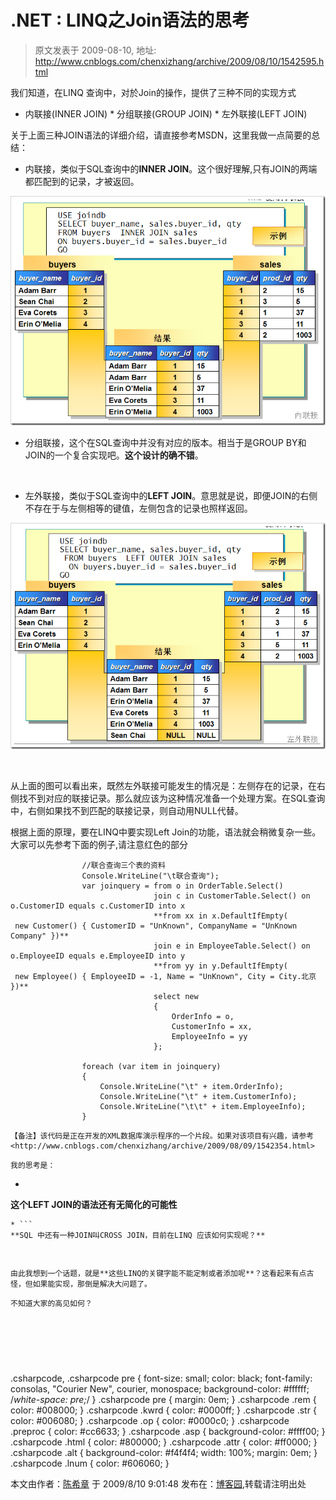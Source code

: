 # .NET : LINQ之Join语法的思考 
> 原文发表于 2009-08-10, 地址: http://www.cnblogs.com/chenxizhang/archive/2009/08/10/1542595.html 


我们知道，在LINQ 查询中，对於Join的操作，提供了三种不同的实现方式

 * 内联接(INNER JOIN) * 分组联接(GROUP JOIN) * 左外联接(LEFT JOIN)

 关于上面三种JOIN语法的详细介绍，请直接参考MSDN，这里我做一点简要的总结：

 * 内联接，类似于SQL查询中的**INNER JOIN**。这个很好理解,只有JOIN的两端都匹配到的记录，才被返回。

 [![image](./images/1542595-image_thumb_1.png "image")](http://images.cnblogs.com/cnblogs_com/chenxizhang/WindowsLiveWriter/39c59e52eb95.NETLINQJoin_746B/image_4.png) 

 * 分组联接，这个在SQL查询中并没有对应的版本。相当于是GROUP BY和JOIN的一个复合实现吧。**这个设计的确不错**。

  

 * 左外联接，类似于SQL查询中的**LEFT JOIN**。意思就是说，即便JOIN的右侧不存在于与左侧相等的键值，左侧包含的记录也照样返回。

 [![image](./images/1542595-image_thumb.png "image")](http://images.cnblogs.com/cnblogs_com/chenxizhang/WindowsLiveWriter/39c59e52eb95.NETLINQJoin_746B/image_2.png) 

  

 从上面的图可以看出来，既然左外联接可能发生的情况是：左侧存在的记录，在右侧找不到对应的联接记录。那么就应该为这种情况准备一个处理方案。在SQL查询中，右侧如果找不到匹配的联接记录，则自动用NULL代替。

 根据上面的原理，要在LINQ中要实现Left Join的功能，语法就会稍微复杂一些。大家可以先参考下面的例子,请注意红色的部分


```
                //联合查询三个表的资料
                Console.WriteLine("\t联合查询");
                var joinquery = from o in OrderTable.Select()
                                join c in CustomerTable.Select() on o.CustomerID equals c.CustomerID into x
                                **from xx in x.DefaultIfEmpty(
 new Customer() { CustomerID = "UnKnown", CompanyName = "UnKnown Company" })**
                                join e in EmployeeTable.Select() on o.EmployeeID equals e.EmployeeID into y
                                **from yy in y.DefaultIfEmpty(
 new Employee() { EmployeeID = -1, Name = "UnKnown", City = City.北京 })**
                                select new
                                {
                                    OrderInfo = o,
                                    CustomerInfo = xx,
                                    EmployeeInfo = yy
                                };

                foreach (var item in joinquery)
                {
                    Console.WriteLine("\t" + item.OrderInfo);
                    Console.WriteLine("\t" + item.CustomerInfo);
                    Console.WriteLine("\t\t" + item.EmployeeInfo);
                }
```

```
【备注】该代码是正在开发的XML数据库演示程序的一个片段。如果对该项目有兴趣，请参考<http://www.cnblogs.com/chenxizhang/archive/2009/08/09/1542354.html>
```

```
我的思考是：
```

* ```
**这个LEFT JOIN的语法还有无简化的可能性**
```
* ```
**SQL 中还有一种JOIN叫CROSS JOIN，目前在LINQ 应该如何实现呢？**
```


```
 
```

```
由此我想到一个话题，就是**这些LINQ的关键字能不能定制或者添加呢**？这看起来有点古怪，但如果能实现，那倒是解决大问题了。
```

```
不知道大家的高见如何？
```

```
 
```

```
 
```

```
 
```


.csharpcode, .csharpcode pre
{
 font-size: small;
 color: black;
 font-family: consolas, "Courier New", courier, monospace;
 background-color: #ffffff;
 /*white-space: pre;*/
}
.csharpcode pre { margin: 0em; }
.csharpcode .rem { color: #008000; }
.csharpcode .kwrd { color: #0000ff; }
.csharpcode .str { color: #006080; }
.csharpcode .op { color: #0000c0; }
.csharpcode .preproc { color: #cc6633; }
.csharpcode .asp { background-color: #ffff00; }
.csharpcode .html { color: #800000; }
.csharpcode .attr { color: #ff0000; }
.csharpcode .alt 
{
 background-color: #f4f4f4;
 width: 100%;
 margin: 0em;
}
.csharpcode .lnum { color: #606060; }



本文由作者：[陈希章](http://www.xizhang.com) 于 2009/8/10 9:01:48 
发布在：[博客园](http://www.cnblogs.com/chenxizhang/),转载请注明出处  

